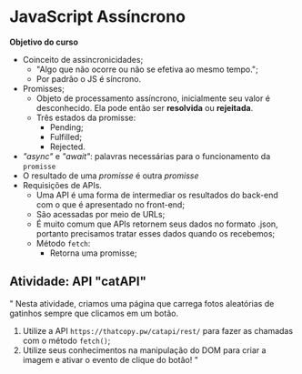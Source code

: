 # JavaScript Assíncrono

**Objetivo do curso**
* Coinceito de assincronicidades;
  * "Algo que não ocorre ou não se efetiva ao mesmo tempo.";
  * Por padrão o JS é síncrono.
* Promisses;
  * Objeto de processamento assíncrono, inicialmente seu valor é desconhecido. Ela pode então ser **resolvida** ou **rejeitada**.
  * Três estados da promisse:
    * Pending;
    * Fulfilled;
    * Rejected.
*  *"async"* e *"await"*: palavras necessárias para o funcionamento da `promisse`
  * O resultado de uma *promisse* é outra *promisse*
* Requisições de APIs.
  * Uma API é uma forma de intermediar os resultados do back-end com o que é apresentado no front-end;
  * São acessadas por meio de URLs;
  * É muito comum que APIs retornem seus dados no formato .json, portanto precisamos tratar esses dados quando os recebemos;
  * Método `fetch`:
    * Retorna uma promisse;

## Atividade: API "catAPI"

" Nesta atividade, criamos uma página que carrega fotos aleatórias de gatinhos sempre que clicamos em um botão.

  1. Utilize a API `https://thatcopy.pw/catapi/rest/` para fazer as chamadas com o método `fetch()`;
  2. Utilize seus conhecimentos na manipulação do DOM para criar a imagem e ativar o evento de clique do botão! "
